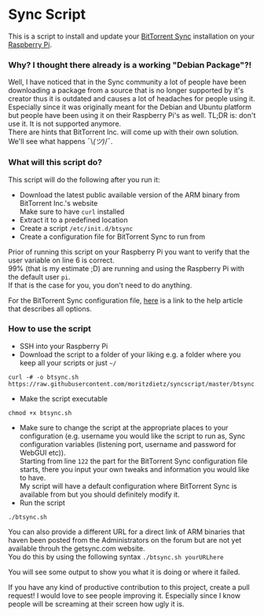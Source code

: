 Sync Script
=======

This is a script to install and update your [BitTorrent Sync](https://www.getsync.com/) installation on your [Raspberry Pi](https://www.raspberrypi.org/).

### Why? I thought there already is a working "Debian Package"?!

Well, I have noticed that in the Sync community a lot of people have been downloading a package from a source that is no longer supported by it's creator thus it is outdated and causes a lot of headaches for people using it.  
Especially since it was originally meant for the Debian and Ubuntu platform but people have been using it on their Raspberry Pi's as well.
TL;DR is: don't use it. It is not supported anymore.  
There are hints that BitTorrent Inc. will come up with their own solution.
We'll see what happens ¯\\_(ツ)_/¯.

### What will this script do?

This script will do the following after you run it:
* Download the latest public available version of the ARM binary from BitTorrent Inc.'s website  
Make sure to have ```curl``` installed  
* Extract it to a predefined location
* Create a script ```/etc/init.d/btsync```
* Create a configuration file for BitTorrent Sync to run from

Prior of running this script on your Raspberry Pi you want to verify that the user variable on line 6 is correct.  
99% (that is my estimate ;D) are running and using the Raspberry Pi with the default user ```pi```.  
If that is the case for you, you don't need to do anything.

For the BitTorrent Sync configuration file, [here](http://help.getsync.com/customer/portal/articles/2018454-running-sync-in-configuration-mode) is a link to the help article that describes all options.

### How to use the script

* SSH into your Raspberry Pi
* Download the script to a folder of your liking e.g. a folder where you keep all your scripts or just ```~/```
```
curl -# -o btsync.sh https://raw.githubusercontent.com/moritzdietz/syncscript/master/btsync.sh
```
* Make the script executable
```
chmod +x btsync.sh
```
* Make sure to change the script at the appropriate places to your configuration (e.g. username you would like the script to run as, Sync configuration variables (listening port, username and password for WebGUI etc)).  
Starting from line ```122``` the part for the BitTorrent Sync configuration file starts, there you input your own tweaks and information you would like to have.  
My script will have a default configuration where BitTorrent Sync is available from but you should definitely modify it.
* Run the script
```
./btsync.sh
```
You can also provide a different URL for a direct link of ARM binaries that haven been posted from the Administrators on the forum but are not yet available throuh the getsync.com website.  
You do this by using the following syntax ```./btsync.sh yourURLhere``` 

You will see some output to show you what it is doing or where it failed.


If you have any kind of productive contribution to this project, create a pull request! I would love to see people improving it. Especially since I know people will be screaming at their screen how ugly it is.
